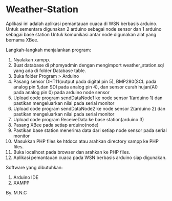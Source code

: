 # Weather-Station

Aplikasi ini adalah aplikasi pemantauan cuaca di WSN berbasis arduino. Untuk sementara digunakan 2 arduino sebagai node sensor dan 1 arduino sebagai base station
Untuk komunikasi antar node digunakan alat yang bernama XBee.

Langkah-langkah menjalankan program:
1. Nyalakan xampp.
2. Buat database di phpmyadmin dengan mengimport weather_station.sql yang ada di folder Database table.
3. Buka folder Program > Arduino
4. Pasang sensor DHT11(output pada digital pin 5), BMP280(SCL pada analog pin 5,dan SDI pada analog pin 4), dan sensor curah hujan(A0 pada analog pin 0)
	pada arduino node sensor
5. Upload code program sendDataNode1 ke node sensor 1(arduino 1) dan pastikan mengeluarkan nilai pada serial monitor
6. Upload code program sendDataNode2 ke node sensor 2(arduino 2) dan pastikan mengeluarkan nilai pada serial monitor
7. Upload code program ReceiveData ke base station(arduino 3)
8. Pasang XBee pada setiap arduino(node)
9. Pastikan base station menerima data dari setiap node sensor pada serial monitor
10. Masukkan PHP files ke htdocs atau arahkan directory xampp ke PHP files.
11. Buka localhost pada browser dan arahkan ke PHP files.
12. Aplikasi pemantauan cuaca pada WSN berbasis arduino siap digunakan.

Software yang dibutuhkan:
1. Arduino IDE
2. XAMPP

By. M.N.C
